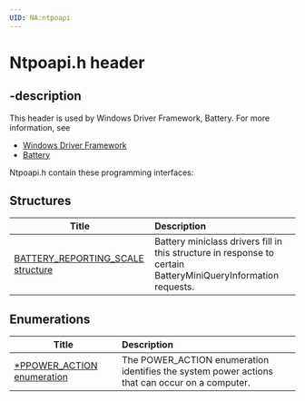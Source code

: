 ```yaml
---
UID: NA:ntpoapi
---
```


# Ntpoapi.h header

## -description

This header is used by Windows Driver Framework, Battery. For more information, see
- [Windows Driver Framework](../_wdf/index.md)
- [Battery](../_battery/index.md)

Ntpoapi.h contain these programming interfaces:


## Structures

| Title   | Description   |
| ---- |:---- |
| [BATTERY_REPORTING_SCALE structure](ns-ntpoapi-battery_reporting_scale.md) | Battery miniclass drivers fill in this structure in response to certain BatteryMiniQueryInformation requests. |

## Enumerations

| Title   | Description   |
| ---- |:---- |
| [*PPOWER_ACTION enumeration](ne-ntpoapi-ppower_action.md) | The POWER_ACTION enumeration identifies the system power actions that can occur on a computer. |
